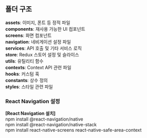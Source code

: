 ## 폴더 구조  

**assets**: 이미지, 폰트 등 정적 파일  
**components**: 재사용 가능한 UI 컴포넌트  
**screens**: 화면 컴포넌트  
**navigation**: 네비게이션 설정 파일  
**services**: API 호출 및 기타 서비스 로직  
**store**: Redux 스토어 설정 및 슬라이스  
**utils**: 유틸리티 함수  
**contexts**: Context API 관련 파일  
**hooks**: 커스텀 훅  
**constants**: 상수 정의  
**styles**: 스타일 관련 파일  

### React Navigation 설정  

**[React Navigation 설치]**  
npm install @react-navigation/native  
npm install @react-navigation/native-stack  
npm install react-native-screens react-native-safe-area-context  

